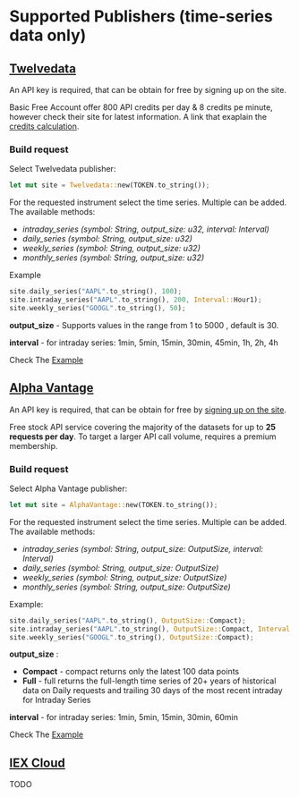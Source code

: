 # Supported Publishers (time-series data only)

## [Twelvedata](https://twelvedata.com/docs#time-series)

An API key is required, that can be obtain for free by signing up on the site.

Basic Free Account offer 800 API credits per day & 8 credits pe minute, however check their site for latest information. A link that exaplain the [credits calculation](https://support.twelvedata.com/en/articles/5615854-credits).

### Build request

Select Twelvedata publisher:

```rust
let mut site = Twelvedata::new(TOKEN.to_string());
```

For the requested instrument select the time series. Multiple can be added. 
The available methods:

* *intraday_series (symbol: String, output_size: u32, interval: Interval)*
* *daily_series (symbol: String, output_size: u32)*
* *weekly_series (symbol: String, output_size: u32)*
* *monthly_series (symbol: String, output_size: u32)*

Example
```rust
site.daily_series("AAPL".to_string(), 100);
site.intraday_series("AAPL".to_string(), 200, Interval::Hour1);
site.weekly_series("GOOGL".to_string(), 50); 
```

**output_size** - Supports values in the range from 1 to 5000 , default is 30.

**interval** - for intraday series: 1min, 5min, 15min, 30min, 45min, 1h, 2h, 4h

Check The [Example](https://github.com/danrusei/market-data/blob/main/examples/series_twelvedata.rs)

## [Alpha Vantage](https://www.alphavantage.co/documentation/#time-series-data)

An API key is required, that can be obtain for free by [signing up on the site](https://www.alphavantage.co/support/#api-key).

Free stock API service covering the majority of the datasets for up to **25 requests per day**.  To target a larger API call volume, requires a premium membership.

### Build request

Select Alpha Vantage publisher:

```rust
let mut site = AlphaVantage::new(TOKEN.to_string());
```

For the requested instrument select the time series. Multiple can be added. 
The available methods:

* *intraday_series (symbol: String, output_size: OutputSize, interval: Interval)*
* *daily_series (symbol: String, output_size: OutputSize)*
* *weekly_series (symbol: String, output_size: OutputSize)*
* *monthly_series (symbol: String, output_size: OutputSize)*

Example:
```rust
site.daily_series("AAPL".to_string(), OutputSize::Compact);
site.intraday_series("AAPL".to_string(), OutputSize::Compact, Interval::Min60);
site.weekly_series("GOOGL".to_string(), OutputSize::Compact); 
```

**output_size** :

* **Compact** - compact returns only the latest 100 data points
* **Full** - full returns the full-length time series of 20+ years of historical data on Daily requests and trailing 30 days of the most recent intraday for Intraday Series

**interval** - for intraday series: 1min, 5min, 15min, 30min, 60min

Check The [Example](https://github.com/danrusei/market-data/blob/main/examples/series_alphavantage.rs)

## [IEX Cloud](https://iexcloud.io/docs/api/#historical-prices)

TODO